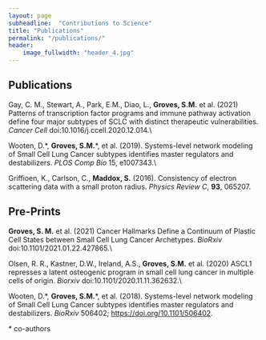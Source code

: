 ```yaml
---
layout: page
subheadline:  "Contributions to Science"
title: "Publications"
permalink: "/publications/"
header:
    image_fullwidth: "header_4.jpg"
---
```


## Publications

Gay, C. M., Stewart, A., Park, E.M., Diao, L., **Groves, S.M.** et al.
(2021) Patterns of transcription factor programs and immune pathway
activation define four major subtypes of SCLC with distinct therapeutic
vulnerabilities. *Cancer Cell* doi:10.1016/j.ccell.2020.12.014.\

Wooten, D.\*, **Groves, S.M.**\*, et al. (2019). Systems-level network
modeling of Small Cell Lung Cancer subtypes identifies master regulators
and destabilizers. *PLOS Comp Bio* 15, e1007343.\

Griffioen, K., Carlson, C., **Maddox, S.** (2016). Consistency of
electron scattering data with a small proton radius. *Physics Review C*,
**93**, 065207.


## Pre-Prints 
**Groves, S. M.** et al. (2021) Cancer Hallmarks Define a
Continuum of Plastic Cell States between Small Cell Lung Cancer
Archetypes. *BioRxiv* doi:10.1101/2021.01.22.427865.\

Olsen, R. R., Kastner, D.W., Ireland, A.S., **Groves, S.M.** et al.
(2020) ASCL1 represses a latent osteogenic program in small cell lung
cancer in multiple cells of origin. *Biorxiv*
doi:10.1101/2020.11.11.362632.\

Wooten, D.\*, **Groves, S.M.**\*, et al. (2018). Systems-level network
modeling of Small Cell Lung Cancer subtypes identifies master regulators
and destabilizers. *BioRxiv* 506402; https://doi.org/10.1101/506402.

\* co-authors
